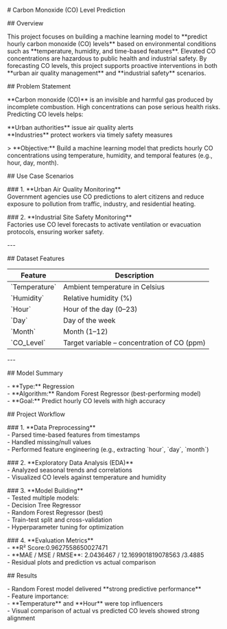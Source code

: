 \#  Carbon Monoxide (CO) Level Prediction

\#\#  Overview

This project focuses on building a machine learning model to \*\*predict hourly carbon monoxide (CO) levels\*\* based on environmental conditions such as \*\*temperature, humidity, and time-based features\*\*. Elevated CO concentrations are hazardous to public health and industrial safety. By forecasting CO levels, this project supports proactive interventions in both \*\*urban air quality management\*\* and \*\*industrial safety\*\* scenarios.

\#\#  Problem Statement

\*\*Carbon monoxide (CO)\*\* is an invisible and harmful gas produced by incomplete combustion. High concentrations can pose serious health risks. Predicting CO levels helps:

 \*\*Urban authorities\*\* issue air quality alerts  
\*\*Industries\*\* protect workers via timely safety measures

\> \*\*Objective:\*\* Build a machine learning model that predicts hourly CO concentrations using temperature, humidity, and temporal features (e.g., hour, day, month).

\#\#  Use Case Scenarios

\#\#\# 1\. \*\*Urban Air Quality Monitoring\*\*  
Government agencies use CO predictions to alert citizens and reduce exposure to pollution from traffic, industry, and residential heating.

\#\#\# 2\. \*\*Industrial Site Safety Monitoring\*\*  
Factories use CO level forecasts to activate ventilation or evacuation protocols, ensuring worker safety.

\---

\#\#  Dataset Features

| Feature       | Description                              |  
|---------------|------------------------------------------|  
| \`Temperature\` | Ambient temperature in Celsius           |  
| \`Humidity\`    | Relative humidity (%)                    |  
| \`Hour\`        | Hour of the day (0–23)                   |  
| \`Day\`         | Day of the week                          |  
| \`Month\`       | Month (1–12)                             |  
| \`CO\_Level\`    | Target variable – concentration of CO (ppm) |

\---

\#\#  Model Summary

\- \*\*Type:\*\* Regression    
\- \*\*Algorithm:\*\* Random Forest Regressor (best-performing model)    
\- \*\*Goal:\*\* Predict hourly CO levels with high accuracy

\#\#  Project Workflow

\#\#\# 1\. \*\*Data Preprocessing\*\*  
\- Parsed time-based features from timestamps  
\- Handled missing/null values  
\- Performed feature engineering (e.g., extracting \`hour\`, \`day\`, \`month\`)

\#\#\# 2\. \*\*Exploratory Data Analysis (EDA)\*\*  
\- Analyzed seasonal trends and correlations  
\- Visualized CO levels against temperature and humidity

\#\#\# 3\. \*\*Model Building\*\*  
\- Tested multiple models:  
  \- Decision Tree Regressor  
  \- Random Forest Regressor  (best)  
\- Train-test split and cross-validation  
\- Hyperparameter tuning for optimization

\#\#\# 4\. \*\*Evaluation Metrics\*\*  
\- \*\*R² Score:0.9627558650027471  
\- \*\*MAE / MSE / RMSE\*\*: 2.0436467 / 12.169901819078563 /3.4885  
\- Residual plots and prediction vs actual comparison

\#\#  Results

\- Random Forest model delivered \*\*strong predictive performance\*\*  
\- Feature importance:  
  \- \*\*Temperature\*\* and \*\*Hour\*\* were top influencers  
\- Visual comparison of actual vs predicted CO levels showed strong alignment

